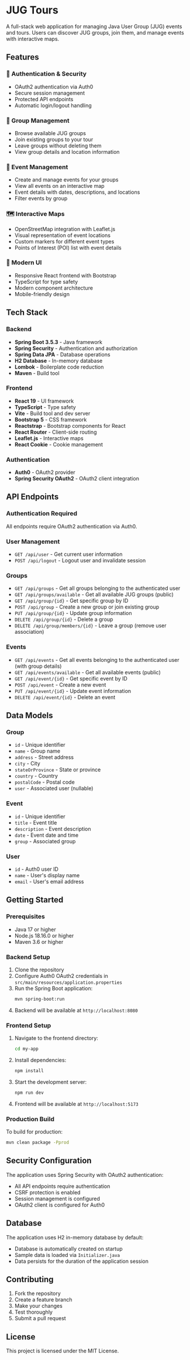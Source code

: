 # JUG Tours

A full-stack web application for managing Java User Group (JUG) events and tours. Users can discover JUG groups, join them, and manage events with interactive maps.

## Features

### 🔐 Authentication & Security
- OAuth2 authentication via Auth0
- Secure session management
- Protected API endpoints
- Automatic login/logout handling

### 👥 Group Management
- Browse available JUG groups
- Join existing groups to your tour
- Leave groups without deleting them
- View group details and location information

### 📅 Event Management
- Create and manage events for your groups
- View all events on an interactive map
- Event details with dates, descriptions, and locations
- Filter events by group

### 🗺️ Interactive Maps
- OpenStreetMap integration with Leaflet.js
- Visual representation of event locations
- Custom markers for different event types
- Points of Interest (POI) list with event details

### 🎨 Modern UI
- Responsive React frontend with Bootstrap
- TypeScript for type safety
- Modern component architecture
- Mobile-friendly design

## Tech Stack

### Backend
- **Spring Boot 3.5.3** - Java framework
- **Spring Security** - Authentication and authorization
- **Spring Data JPA** - Database operations
- **H2 Database** - In-memory database
- **Lombok** - Boilerplate code reduction
- **Maven** - Build tool

### Frontend
- **React 19** - UI framework
- **TypeScript** - Type safety
- **Vite** - Build tool and dev server
- **Bootstrap 5** - CSS framework
- **Reactstrap** - Bootstrap components for React
- **React Router** - Client-side routing
- **Leaflet.js** - Interactive maps
- **React Cookie** - Cookie management

### Authentication
- **Auth0** - OAuth2 provider
- **Spring Security OAuth2** - OAuth2 client integration

## API Endpoints

### Authentication Required
All endpoints require OAuth2 authentication via Auth0.

### User Management
- `GET /api/user` - Get current user information
- `POST /api/logout` - Logout user and invalidate session

### Groups
- `GET /api/groups` - Get all groups belonging to the authenticated user
- `GET /api/groups/available` - Get all available JUG groups (public)
- `GET /api/group/{id}` - Get specific group by ID
- `POST /api/group` - Create a new group or join existing group
- `PUT /api/group/{id}` - Update group information
- `DELETE /api/group/{id}` - Delete a group
- `DELETE /api/group/members/{id}` - Leave a group (remove user association)

### Events
- `GET /api/events` - Get all events belonging to the authenticated user (with group details)
- `GET /api/events/available` - Get all available events (public)
- `GET /api/event/{id}` - Get specific event by ID
- `POST /api/event` - Create a new event
- `PUT /api/event/{id}` - Update event information
- `DELETE /api/event/{id}` - Delete an event

## Data Models

### Group
- `id` - Unique identifier
- `name` - Group name
- `address` - Street address
- `city` - City
- `stateOrProvince` - State or province
- `country` - Country
- `postalCode` - Postal code
- `user` - Associated user (nullable)

### Event
- `id` - Unique identifier
- `title` - Event title
- `description` - Event description
- `date` - Event date and time
- `group` - Associated group

### User
- `id` - Auth0 user ID
- `name` - User's display name
- `email` - User's email address

## Getting Started

### Prerequisites
- Java 17 or higher
- Node.js 18.16.0 or higher
- Maven 3.6 or higher

### Backend Setup
1. Clone the repository
2. Configure Auth0 OAuth2 credentials in `src/main/resources/application.properties`
3. Run the Spring Boot application:
   ```bash
   mvn spring-boot:run
   ```
4. Backend will be available at `http://localhost:8080`

### Frontend Setup
1. Navigate to the frontend directory:
   ```bash
   cd my-app
   ```
2. Install dependencies:
   ```bash
   npm install
   ```
3. Start the development server:
   ```bash
   npm run dev
   ```
4. Frontend will be available at `http://localhost:5173`

### Production Build
To build for production:
```bash
mvn clean package -Pprod
```

## Security Configuration

The application uses Spring Security with OAuth2 authentication:
- All API endpoints require authentication
- CSRF protection is enabled
- Session management is configured
- OAuth2 client is configured for Auth0

## Database

The application uses H2 in-memory database by default:
- Database is automatically created on startup
- Sample data is loaded via `Initializer.java`
- Data persists for the duration of the application session

## Contributing

1. Fork the repository
2. Create a feature branch
3. Make your changes
4. Test thoroughly
5. Submit a pull request

## License

This project is licensed under the MIT License.